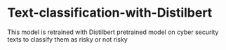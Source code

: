 # Text-classification-with-Distilbert
This model is retrained with Distilbert pretrained model on cyber security texts to classify them as risky or not risky
